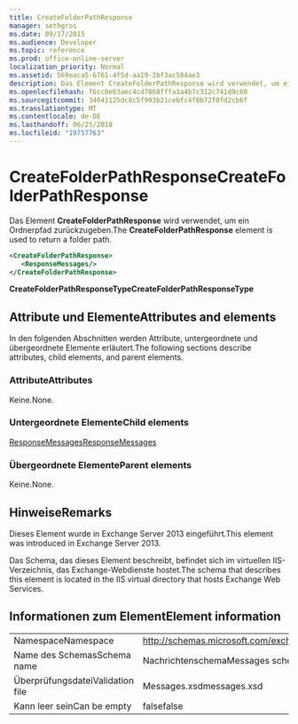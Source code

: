 ```yaml
---
title: CreateFolderPathResponse
manager: sethgros
ms.date: 09/17/2015
ms.audience: Developer
ms.topic: reference
ms.prod: office-online-server
localization_priority: Normal
ms.assetid: 569eaca5-6761-4f5d-aa19-2bf3ac584ae3
description: Das Element CreateFolderPathResponse wird verwendet, um ein Ordnerpfad zurückzugeben.
ms.openlocfilehash: f6cc8e63aec4cd7868fffa1a4b7c312c741d9c60
ms.sourcegitcommit: 34041125dc8c5f993b21cebfc4f8b72f0fd2cb6f
ms.translationtype: MT
ms.contentlocale: de-DE
ms.lasthandoff: 06/25/2018
ms.locfileid: "19757763"
---
```

# <a name="createfolderpathresponse"></a><span data-ttu-id="21d4e-103">CreateFolderPathResponse</span><span class="sxs-lookup"><span data-stu-id="21d4e-103">CreateFolderPathResponse</span></span>

<span data-ttu-id="21d4e-104">Das Element **CreateFolderPathResponse** wird verwendet, um ein Ordnerpfad zurückzugeben.</span><span class="sxs-lookup"><span data-stu-id="21d4e-104">The **CreateFolderPathResponse** element is used to return a folder path.</span></span> 
  
```XML
<CreateFolderPathResponse>
   <ResponseMessages/>
</CreateFolderPathResponse>
```

 <span data-ttu-id="21d4e-105">**CreateFolderPathResponseType**</span><span class="sxs-lookup"><span data-stu-id="21d4e-105">**CreateFolderPathResponseType**</span></span>
## <a name="attributes-and-elements"></a><span data-ttu-id="21d4e-106">Attribute und Elemente</span><span class="sxs-lookup"><span data-stu-id="21d4e-106">Attributes and elements</span></span>

<span data-ttu-id="21d4e-107">In den folgenden Abschnitten werden Attribute, untergeordnete und übergeordnete Elemente erläutert.</span><span class="sxs-lookup"><span data-stu-id="21d4e-107">The following sections describe attributes, child elements, and parent elements.</span></span>
  
### <a name="attributes"></a><span data-ttu-id="21d4e-108">Attribute</span><span class="sxs-lookup"><span data-stu-id="21d4e-108">Attributes</span></span>

<span data-ttu-id="21d4e-109">Keine.</span><span class="sxs-lookup"><span data-stu-id="21d4e-109">None.</span></span>
  
### <a name="child-elements"></a><span data-ttu-id="21d4e-110">Untergeordnete Elemente</span><span class="sxs-lookup"><span data-stu-id="21d4e-110">Child elements</span></span>

[<span data-ttu-id="21d4e-111">ResponseMessages</span><span class="sxs-lookup"><span data-stu-id="21d4e-111">ResponseMessages</span></span>](responsemessages.md)
  
### <a name="parent-elements"></a><span data-ttu-id="21d4e-112">Übergeordnete Elemente</span><span class="sxs-lookup"><span data-stu-id="21d4e-112">Parent elements</span></span>

<span data-ttu-id="21d4e-113">Keine.</span><span class="sxs-lookup"><span data-stu-id="21d4e-113">None.</span></span>
  
## <a name="remarks"></a><span data-ttu-id="21d4e-114">Hinweise</span><span class="sxs-lookup"><span data-stu-id="21d4e-114">Remarks</span></span>

<span data-ttu-id="21d4e-115">Dieses Element wurde in Exchange Server 2013 eingeführt.</span><span class="sxs-lookup"><span data-stu-id="21d4e-115">This element was introduced in Exchange Server 2013.</span></span>
  
<span data-ttu-id="21d4e-116">Das Schema, das dieses Element beschreibt, befindet sich im virtuellen IIS-Verzeichnis, das Exchange-Webdienste hostet.</span><span class="sxs-lookup"><span data-stu-id="21d4e-116">The schema that describes this element is located in the IIS virtual directory that hosts Exchange Web Services.</span></span>
  
## <a name="element-information"></a><span data-ttu-id="21d4e-117">Informationen zum Element</span><span class="sxs-lookup"><span data-stu-id="21d4e-117">Element information</span></span>

|||
|:-----|:-----|
|<span data-ttu-id="21d4e-118">Namespace</span><span class="sxs-lookup"><span data-stu-id="21d4e-118">Namespace</span></span>  <br/> |http://schemas.microsoft.com/exchange/services/2006/messages  <br/> |
|<span data-ttu-id="21d4e-119">Name des Schemas</span><span class="sxs-lookup"><span data-stu-id="21d4e-119">Schema name</span></span>  <br/> |<span data-ttu-id="21d4e-120">Nachrichtenschema</span><span class="sxs-lookup"><span data-stu-id="21d4e-120">Messages schema</span></span>  <br/> |
|<span data-ttu-id="21d4e-121">Überprüfungsdatei</span><span class="sxs-lookup"><span data-stu-id="21d4e-121">Validation file</span></span>  <br/> |<span data-ttu-id="21d4e-122">Messages.xsd</span><span class="sxs-lookup"><span data-stu-id="21d4e-122">messages.xsd</span></span>  <br/> |
|<span data-ttu-id="21d4e-123">Kann leer sein</span><span class="sxs-lookup"><span data-stu-id="21d4e-123">Can be empty</span></span>  <br/> |<span data-ttu-id="21d4e-124">false</span><span class="sxs-lookup"><span data-stu-id="21d4e-124">false</span></span>  <br/> |
   

